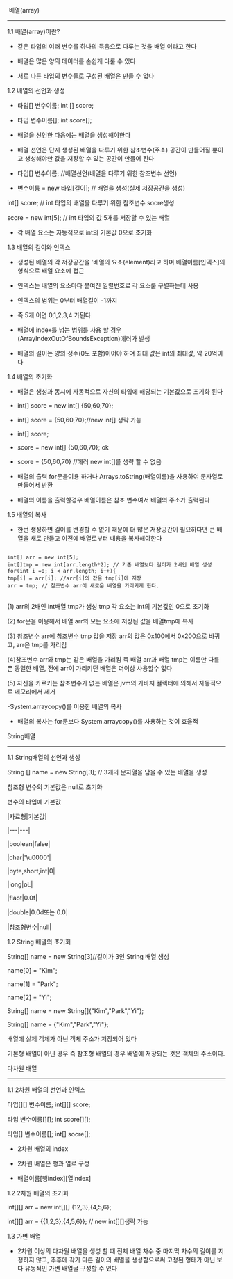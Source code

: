 ﻿﻿
배열(array)

---

1.1 배열(array)이란?

- 같은 타입의 여러 변수를 하나의 묶음으로 다루는 것을 배열 이라고 한다

- 배열은 많은 양의 데이터를 손쉽게 다룰 수 있다

- 서로 다른 타입의 변수들로 구성된 배열은 만들 수 없다


1.2 배열의 선언과 생성

- 타입[] 변수이름; int [] score;

- 타입 변수이름[]; int score[];

- 배열을 선언한 다음에는 배열을 생성해야한다

- 배열 선언은 단지 생성된 배열을 다루기 위한 참조변수(주소) 공간이 만들어질 뿐이고 생성해야만 값을 저장할 수 있는 공간이 만들어 진다

- 타입[] 변수이름; //배열선언(배열을 다루기 위한 참조변수 선언)

- 변수이름 = new 타입[길이]; // 배열을 생성(실제 저장공간을 생성)


int[] score; // int 타입의 배열을 다루기 위한 참조변수 socre생성

score = new int[5]; // int 타입의 값 5개를 저장할 수 있는 배열

- 각 배열 요소는 자동적으로 int의 기본값 0으로 초기화


1.3 배열의 길이와 인덱스

- 생성된 배열의 각 저장공간을 '배열의 요소(element)라고 하며 배열이름[인덱스]의 형식으로 배열 요소에 접근

- 인덱스는 배열의 요소마다 붙여진 일렬번호로 각 요소룰 구별하는데 사용

- 인덱스의 범위는 0부터 배열길이 -1까지

- 즉 5개 이면 0,1,2,3,4 가된다

- 배열에 index를 넘는 범위를 사용 할 경우 (ArrayIndexOutOfBoundsException)에러가 발생

- 배열의 길이는 양의 정수(0도 포함)이어야 하며 최대 값은 int의 최대값, 약 20억이다


1.4 배열의 초기화

- 배열은 생성과 동시에 자동적으로 자신의 타입에 해당되는 기본값으로 초기화 된다

- int[] score = new int[] {50,60,70};

- int[] score = {50,60,70};//new int[] 생략 가능

- int[] score;

- score = new int[] {50,60,70}; ok

- score = {50,60,70} //에러 new int[]를 생략 할 수 없음

- 배열의 출력 for문을이용 하거나 Arrays.toString(배열이름)을 사용하여 문자열로 만들어서 반환

- 배열의 이름을 출력할경우 배열이름은 참조 변수여서 배열의 주소가 출력된다


1.5 배열의 복사

- 한번 생성하면 길이를 변경할 수 없기 때문에 더 많은 저장공간이 필요하다면 큰 배열을 새로 만들고 이전에 배열로부터 내용을 복사해야한다

<pre>
<code>
int[] arr = new int[5];
int[]tmp = new int[arr.length*2]; // 기존 배열보다 길이가 2배인 배열 생성
for(int i =0; i < arr.length; i++){
tmp[i] = arr[i]; //arr[i]의 값을 tmp[i]에 저장
arr = tmp; // 참조변수 arr이 새로운 배열을 가리키게 한다.
</code>
</pre>

(1) arr의 2배인 int배열 tmp가 생성 tmp 각 요소는 int의 기본값인 0으로 초기화

(2) for문을 이용해서 배열 arr의 모든 요소에 저장된 값을 배열tmp에 복사

(3) 참조변수 arr에 참조변수 tmp 값을 저장 arr의 값은 0x100에서 0x200으로 바뀌고, arr은 tmp를 가리킴

(4)참조변수 arr와 tmp는 같은 배열을 가리킴 즉 배열 arr과 배열 tmp는 이름만 다를 뿐 동일한 배열, 전에 arr이 가리키던 배열은 더이상 사용할수 없다

(5) 자신을 카르키는 참조변수가 없는 배열은 jvm의 가바지 컬렉터에 의해서 자동적으로 메모리에서 제거

-System.arraycopy()를 이용한 배열의 복사

- 배열의 복사는 for문보다 System.arraycopy()를 사용하는 것이 효율적


String배열

---

1.1 String배열의 선언과 생성

String [] name = new String[3]; // 3개의 문자열을 담을 수 있는 배열을 생성

참조형 변수의 기본값은 null로 초기화


변수의 타입에 기본값

|자료형|기본값|

|---|---|

|boolean|false|

|char|'\u0000'|

|byte,short,int|0|

|long|oL|

|flaot|0.0f|

|double|0.0d또는 0.0|

|참조형변수|null|


1.2 String 배열의 초기회

String[] name = new String[3]//길이가 3인 String 배열 생성

name[0] = "Kim";

name[1] = "Park";

name[2] = "Yi";


String[] name = new String[]{"Kim","Park","Yi"};

String[] name = {"Kim","Park","Yi"};

배열에 실제 객체가 아닌 객체 주소가 저장되어 있다

기본형 배열이 아닌 경우 즉 참조형 배열의 경우 배열에 저장되는 것은 객체의 주소이다.


다차원 배열

---

1.1 2차원 배열의 선언과 인덱스

타입[][] 변수이름; int[][] score;

타입 변수이름[][]; int score[][];

타입[] 변수이름[]; int[] socre[];


- 2차원 배열의 index

- 2차원 배열은 행과 열로 구성

- 배열이름[행index][열index]


1.2 2차원 배열의 초기화

int[][] arr = new int[][] {12,3},{4,5,6};

int[][] arr = {{1,2,3},{4,5,6}}; // new int[][]생략 가능


1.3 가변 배열

- 2차원 이상의 다차원 배열을 생성 할 때 전체 배열 차수 중 마지막 차수의 길이를 지정하지 않고, 추후에 각기 다른 길이의 배열을 생성함으로써 고정된 형태가 아닌 보다 유동적인 가변 배열굴 구성할 수 있다
